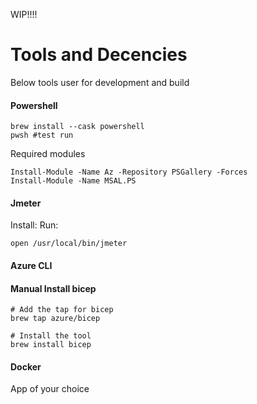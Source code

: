 WIP!!!!

# Tools and Decencies
Below tools user for development and build
#### Powershell
``` 
brew install --cask powershell 
pwsh #test run
```
Required modules
```
Install-Module -Name Az -Repository PSGallery -Forces
Install-Module -Name MSAL.PS
```
#### Jmeter
Install:
Run:
```
open /usr/local/bin/jmeter
```
#### Azure CLI
#### Manual Install bicep
```
# Add the tap for bicep
brew tap azure/bicep

# Install the tool
brew install bicep
```

#### Docker
App of your choice

